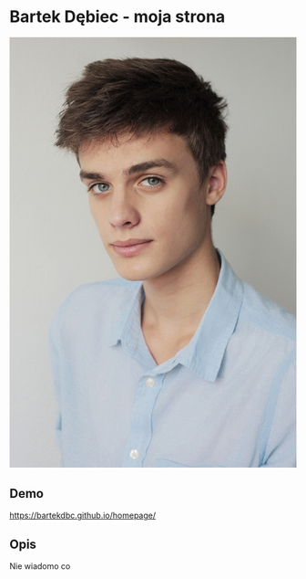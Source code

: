 # Bartek Dębiec - moja strona

![Bartek](https://github.com/bartekdbc/homepage/blob/main/images/bartPic.JPG)

## Demo

https://bartekdbc.github.io/homepage/

## Opis

Nie wiadomo co
